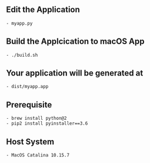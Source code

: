 ## Edit the Application 

    - myapp.py


## Build the Applcication to macOS App

    - ./build.sh

## Your application will be generated at

    - dist/myapp.app

## Prerequisite

    - brew install python@2
    - pip2 install pyinstaller==3.6

## Host System

    - MacOS Catalina 10.15.7

